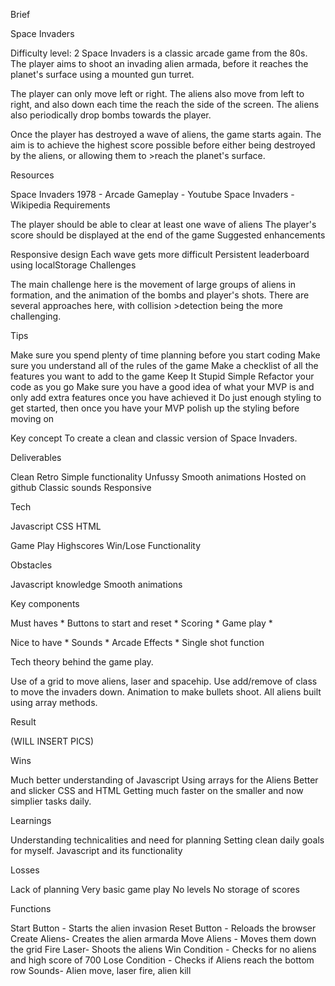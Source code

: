 Brief

Space Invaders

Difficulty level: 2 Space Invaders is a classic arcade game from the 80s. The player aims to shoot an invading alien armada, before it reaches the planet's surface using a mounted gun turret.

The player can only move left or right. The aliens also move from left to right, and also down each time the reach the side of the screen. The aliens also periodically drop bombs towards the player.

Once the player has destroyed a wave of aliens, the game starts again. The aim is to achieve the highest score possible before either being destroyed by the aliens, or allowing them to >reach the planet's surface.

Resources

Space Invaders 1978 - Arcade Gameplay - Youtube
Space Invaders - Wikipedia
Requirements

The player should be able to clear at least one wave of aliens
The player's score should be displayed at the end of the game
Suggested enhancements

Responsive design
Each wave gets more difficult
Persistent leaderboard using localStorage
Challenges

The main challenge here is the movement of large groups of aliens in formation, and the animation of the bombs and player's shots. There are several approaches here, with collision >detection being the more challenging.

Tips

Make sure you spend plenty of time planning before you start coding
Make sure you understand all of the rules of the game
Make a checklist of all the features you want to add to the game
Keep It Stupid Simple
Refactor your code as you go
Make sure you have a good idea of what your MVP is and only add extra features once you have achieved it
Do just enough styling to get started, then once you have your MVP polish up the styling before moving on


Key concept
To create a clean and classic version of Space Invaders. 


Deliverables

Clean
Retro 
Simple functionality
Unfussy
Smooth animations
Hosted on github
Classic sounds
Responsive

Tech

Javascript
CSS
HTML


Game Play
Highscores
Win/Lose Functionality

Obstacles

Javascript knowledge 
Smooth animations 

Key components

Must haves * Buttons to start and reset * Scoring * Game play * 

Nice to have * Sounds * Arcade Effects * Single shot function

Tech theory behind the game play.

Use of a grid to move aliens, laser and spacehip. Use add/remove of class to move the invaders down. Animation to make bullets shoot. All aliens built using array methods.

Result

(WILL INSERT PICS)

Wins

Much better understanding of Javascript
Using arrays for the Aliens
Better and slicker CSS and HTML
Getting much faster on the smaller and now simplier tasks daily.

Learnings

Understanding technicalities and need for planning
Setting clean daily goals for myself.
Javascript and its functionality

Losses

Lack of planning
Very basic game play
No levels
No storage of scores


Functions

Start Button - Starts the alien invasion
Reset Button - Reloads the browser
Create Aliens- Creates the alien armarda
Move Aliens - Moves them down the grid
Fire Laser- Shoots the aliens
Win Condition - Checks for no aliens and high score of 700
Lose Condition - Checks if Aliens reach the bottom row
Sounds- Alien move, laser fire, alien kill


